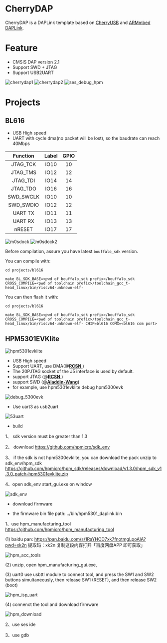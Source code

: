 # CherryDAP

CherryDAP is a DAPLink template based on [CherryUSB](https://github.com/sakumisu/CherryUSB) and [ARMmbed DAPLink](https://github.com/ARMmbed/DAPLink).

# Feature

- CMSIS DAP version 2.1
- Support SWD + JTAG
- Support USB2UART

![cherrydap1](./assets/cherrydap1.png)
![cherrydap2](./assets/cherrydap2.png)
![ses_debug_hpm](./assets/ses_debug_hpm.png)
# Projects

## BL616

- USB High speed
- UART with cycle dma(no packet will be lost), so the baudrate can reach 40Mbps

| Function | Label | GPIO |
|:--------:|:-----:|:----:|
| JTAG_TCK | IO10 | 10 |
| JTAG_TMS | IO12 | 12 |
| JTAG_TDI | IO14  | 14 |
| JTAG_TDO | IO16  | 16 |
| SWD_SWCLK | IO10 | 10 |
| SWD_SWDIO | IO12 | 12 |
| UART TX | IO11 | 11 |
| UART RX | IO13 | 13 |
| nRESET | IO17 | 17 |

![m0sdock](./assets/m0sdock.png)
![m0sdock2](./assets/m0sdock2.png)

Before compilation, assure you have latest `bouffalo_sdk` version.

You can compile with:

```
cd projects/bl616

make BL_SDK_BASE=<pwd of bouffalo_sdk prefix>/bouffalo_sdk CROSS_COMPILE=<pwd of toolchain prefix>/toolchain_gcc_t-head_linux/bin/riscv64-unknown-elf-
```

You can then flash it with:

```
cd projects/bl616

make BL_SDK_BASE=<pwd of bouffalo_sdk prefix>/bouffalo_sdk CROSS_COMPILE=<pwd of toolchain prefix>/toolchain_gcc_t-head_linux/bin/riscv64-unknown-elf- CHIP=bl616 COMX=<bl616 com port>
```

## HPM5301EVKlite
![hpm5301evklite](./assets/hpm5301evklite.png)

- USB High speed
- Support UART, use DMA(@[**RCSN** ](https://github.com/RCSN))
- The 20PJTAG socket of the J5 interface is used by default. 
- support  JTAG (@[**RCSN** ](https://github.com/RCSN))
- support SWD (@[**Aladdin-Wang**](https://github.com/Aladdin-Wang))
- for example, use hpm5301evklite debug hpm5300evk

![debug_5300evk](./assets/debug_5300evk.png)

- Use uart3 as usb2uart

![53uart](./assets/53uart.png)


- build


1、 sdk version must be greater than 1.3

2、 download https://github.com/hpmicro/sdk_env

3、 if the sdk is not hpm5300evklite, you can download the pack unzip to sdk_env/hpm_sdk   https://github.com/hpmicro/hpm_sdk/releases/download/v1.3.0/hpm_sdk_v1.3.0_patch-hpm5301evklite.zip

4、open sdk_env start_gui.exe on window

![sdk_env](./assets/sdk_env.png)


- download firmware

- the firmware bin file path: ../bin/hpm5301_daplink.bin

1、use hpm_manufacturing_tool  https://github.com/hpmicro/hpm_manufacturing_tool

(1) baidu pan: https://pan.baidu.com/s/1RaYHOD7xk7fnotmgLpoAlA?pwd=xk2n 
提取码：xk2n 复制这段内容打开「百度网盘APP 即可获取」

![hpm_acc_tools](./assets/hpm_acc_tools.png)


(2) unzip, open hpm_manufacturing_gui.exe,

(3) uart0 use usbttl module to connect tool, and press the SW1 and SW2 buttons simultaneously, then release SW1 (RESET), and then release SW2 (boot)

![hpm_isp_uart](./assets/hpm_isp_uart.png)

(4) connenct the tool and download firmware

![hpm_download](./assets/hpm_download.png)


2、use ses ide

3、use gdb

